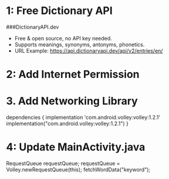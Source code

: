 # 1: Free Dictionary API

###DictionaryAPI.dev
- Free & open source, no API key needed.
- Supports meanings, synonyms, antonyms, phonetics.
- URL Example: https://api.dictionaryapi.dev/api/v2/entries/en/<WORD>

# 2: Add Internet Permission
<uses-permission android:name="android.permission.INTERNET"/>

# 3. Add Networking Library
dependencies {
    implementation 'com.android.volley:volley:1.2.1'
    implementation("com.android.volley:volley:1.2.1")
}

# 4: Update MainActivity.java

RequestQueue requestQueue;
requestQueue = Volley.newRequestQueue(this);
fetchWordData("keyword");
